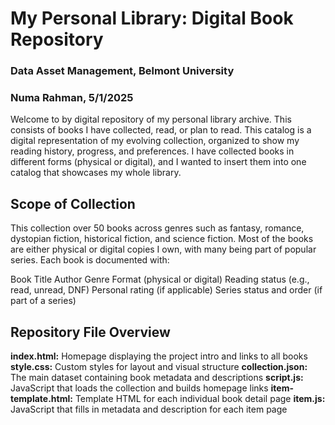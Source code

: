 # My Personal Library: Digital Book Repository
### Data Asset Management, Belmont University
### Numa Rahman, 5/1/2025

Welcome to by digital repository of my personal library archive. This consists of books I have collected, read, or plan to read. This catalog is a digital representation of my evolving collection, organized to show my reading history, progress, and preferences. I have collected books in different forms (physical or digital), and I wanted to insert them into one catalog that showcases my whole library.

## Scope of Collection

This collection over 50 books across genres such as fantasy, romance, dystopian fiction, historical fiction, and science fiction. Most of the books are either physical or digital copies I own, with many being part of popular series. Each book is documented with:

Book Title
Author
Genre
Format (physical or digital)
Reading status (e.g., read, unread, DNF)
Personal rating (if applicable)
Series status and order (if part of a series)

## Repository File Overview

<b>index.html:</b> Homepage displaying the project intro and links to all books
<b>style.css:</b> Custom styles for layout and visual structure
<b>collection.json:</b> The main dataset containing book metadata and descriptions
<b>script.js:</b> JavaScript that loads the collection and builds homepage links
<b>item-template.html:</b> Template HTML for each individual book detail page
<b>item.js:</b> JavaScript that fills in metadata and description for each item page

